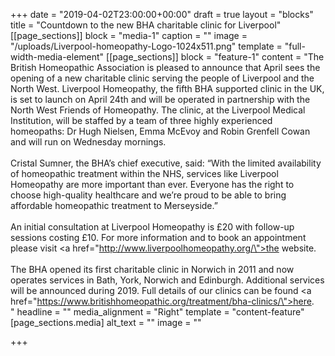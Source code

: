 +++
date = "2019-04-02T23:00:00+00:00"
draft = true
layout = "blocks"
title = "Countdown to the new BHA charitable clinic for Liverpool"
[[page_sections]]
block = "media-1"
caption = ""
image = "/uploads/Liverpool-homeopathy-Logo-1024x511.png"
template = "full-width-media-element"
[[page_sections]]
block = "feature-1"
content = "The British Homeopathic Association is pleased to announce that April sees the opening of a new charitable clinic serving the people of Liverpool and the North West. Liverpool Homeopathy, the fifth BHA supported clinic in the UK, is set to launch on April 24th and will be operated in partnership with the North West Friends of Homeopathy. The clinic, at the Liverpool Medical Institution, will be staffed by a team of three highly experienced homeopaths: Dr Hugh Nielsen, Emma McEvoy and Robin Grenfell Cowan and will run on Wednesday mornings.<br><br>Cristal Sumner, the BHA’s chief executive, said: “With the limited availability of homeopathic treatment within the NHS, services like Liverpool Homeopathy are more important than ever. Everyone has the right to choose high-quality healthcare and we’re proud to be able to bring affordable homeopathic treatment to Merseyside.”<br><br>An initial consultation at Liverpool Homeopathy is £20 with follow-up sessions costing £10. For more information and to book an appointment please visit <a href=\"http://www.liverpoolhomeopathy.org/\">the website</a>.<br><br>The BHA opened its first charitable clinic in Norwich in 2011 and now operates services in Bath, York, Norwich and Edinburgh. Additional services will be announced during 2019. Full details of our clinics can be found <a href=\"https://www.britishhomeopathic.org/treatment/bha-clinics/\">here</a>.<br>"
headline = ""
media_alignment = "Right"
template = "content-feature"
[page_sections.media]
alt_text = ""
image = ""

+++
